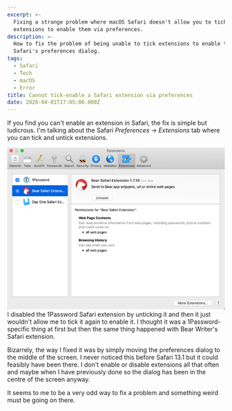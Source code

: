 ```yaml
---
excerpt: >-
  Fixing a strange problem where macOS Safari doesn't allow you to tick
  extensions to enable them via preferences.
description: >-
  How to fix the problem of being unable to tick extensions to enable them via
  Safari's preferences dialog.
tags:
  - Safari
  - Tech
  - macOS
  - Error
title: Cannot tick-enable a Safari extension via preferences
date: 2020-04-01T17:05:00.000Z
---
```

If you find you can't enable an extension in Safari, the fix is simple but ludicrous. I'm talking about the Safari *Preferences -> Extensions* tab where you can tick and untick extensions.

![Safari preferences, extensions dialog.](/assets/images/posts/2020/04/2020-04-01-safari-enable-extension-error.jpg "class=s66 right|@itemprop=image")I disabled the 1Password Safari extension by unticking it and then it just wouldn't allow me to tick it again to enable it. I thought it was a 1Password-specific thing at first but then the same thing happened with Bear Writer's Safari extension.

Bizarrely, the way I fixed it was by simply moving the preferences dialog to the middle of the screen. I never noticed this before Safari 13.1 but it could feasibly have been there. I don't enable or disable extensions all that often and maybe when I have previously done so the dialog has been in the centre of the screen anyway.

It seems to me to be a very odd way to fix a problem and something weird must be going on there.

